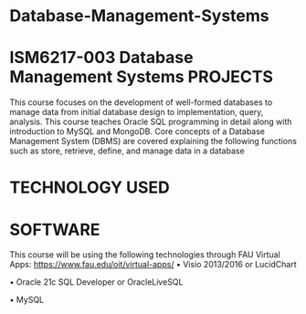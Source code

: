 # Database-Management-Systems
# ISM6217-003 Database Management Systems PROJECTS

This course focuses on the development of well-formed databases to manage data from initial
database design to implementation, query, analysis. This course teaches Oracle SQL
programming in detail along with introduction to MySQL and MongoDB. Core concepts of a
Database Management System (DBMS) are covered explaining the following functions such as
store, retrieve, define, and manage data in a database

# TECHNOLOGY USED

# SOFTWARE
This course will be using the following technologies through FAU Virtual Apps: https://www.fau.edu/oit/virtual-apps/
• Visio 2013/2016 or LucidChart

• Oracle 21c SQL Developer or OracleLiveSQL

• MySQL
